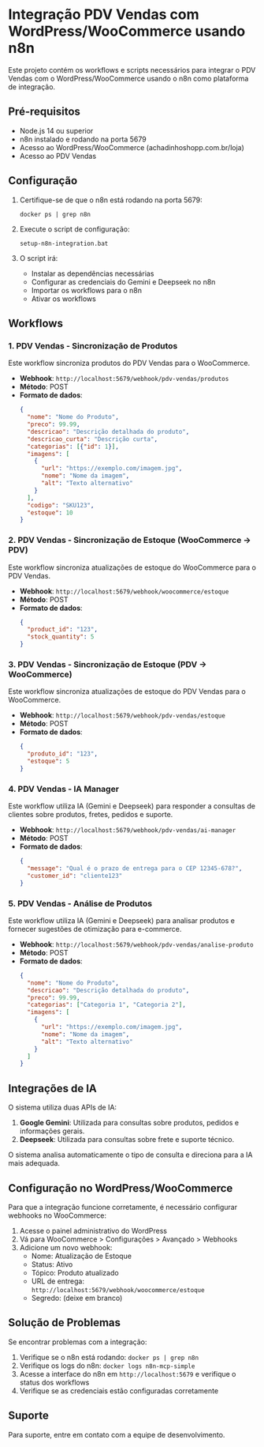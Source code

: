 # Integração PDV Vendas com WordPress/WooCommerce usando n8n

Este projeto contém os workflows e scripts necessários para integrar o PDV Vendas com o WordPress/WooCommerce usando o n8n como plataforma de integração.

## Pré-requisitos

- Node.js 14 ou superior
- n8n instalado e rodando na porta 5679
- Acesso ao WordPress/WooCommerce (achadinhoshopp.com.br/loja)
- Acesso ao PDV Vendas

## Configuração

1. Certifique-se de que o n8n está rodando na porta 5679:
   ```
   docker ps | grep n8n
   ```

2. Execute o script de configuração:
   ```
   setup-n8n-integration.bat
   ```

3. O script irá:
   - Instalar as dependências necessárias
   - Configurar as credenciais do Gemini e Deepseek no n8n
   - Importar os workflows para o n8n
   - Ativar os workflows

## Workflows

### 1. PDV Vendas - Sincronização de Produtos

Este workflow sincroniza produtos do PDV Vendas para o WooCommerce.

- **Webhook**: `http://localhost:5679/webhook/pdv-vendas/produtos`
- **Método**: POST
- **Formato de dados**:
  ```json
  {
    "nome": "Nome do Produto",
    "preco": 99.99,
    "descricao": "Descrição detalhada do produto",
    "descricao_curta": "Descrição curta",
    "categorias": [{"id": 1}],
    "imagens": [
      {
        "url": "https://exemplo.com/imagem.jpg",
        "nome": "Nome da imagem",
        "alt": "Texto alternativo"
      }
    ],
    "codigo": "SKU123",
    "estoque": 10
  }
  ```

### 2. PDV Vendas - Sincronização de Estoque (WooCommerce → PDV)

Este workflow sincroniza atualizações de estoque do WooCommerce para o PDV Vendas.

- **Webhook**: `http://localhost:5679/webhook/woocommerce/estoque`
- **Método**: POST
- **Formato de dados**:
  ```json
  {
    "product_id": "123",
    "stock_quantity": 5
  }
  ```

### 3. PDV Vendas - Sincronização de Estoque (PDV → WooCommerce)

Este workflow sincroniza atualizações de estoque do PDV Vendas para o WooCommerce.

- **Webhook**: `http://localhost:5679/webhook/pdv-vendas/estoque`
- **Método**: POST
- **Formato de dados**:
  ```json
  {
    "produto_id": "123",
    "estoque": 5
  }
  ```

### 4. PDV Vendas - IA Manager

Este workflow utiliza IA (Gemini e Deepseek) para responder a consultas de clientes sobre produtos, fretes, pedidos e suporte.

- **Webhook**: `http://localhost:5679/webhook/pdv-vendas/ai-manager`
- **Método**: POST
- **Formato de dados**:
  ```json
  {
    "message": "Qual é o prazo de entrega para o CEP 12345-678?",
    "customer_id": "cliente123"
  }
  ```

### 5. PDV Vendas - Análise de Produtos

Este workflow utiliza IA (Gemini e Deepseek) para analisar produtos e fornecer sugestões de otimização para e-commerce.

- **Webhook**: `http://localhost:5679/webhook/pdv-vendas/analise-produto`
- **Método**: POST
- **Formato de dados**:
  ```json
  {
    "nome": "Nome do Produto",
    "descricao": "Descrição detalhada do produto",
    "preco": 99.99,
    "categorias": ["Categoria 1", "Categoria 2"],
    "imagens": [
      {
        "url": "https://exemplo.com/imagem.jpg",
        "nome": "Nome da imagem",
        "alt": "Texto alternativo"
      }
    ]
  }
  ```

## Integrações de IA

O sistema utiliza duas APIs de IA:

1. **Google Gemini**: Utilizada para consultas sobre produtos, pedidos e informações gerais.
2. **Deepseek**: Utilizada para consultas sobre frete e suporte técnico.

O sistema analisa automaticamente o tipo de consulta e direciona para a IA mais adequada.

## Configuração no WordPress/WooCommerce

Para que a integração funcione corretamente, é necessário configurar webhooks no WooCommerce:

1. Acesse o painel administrativo do WordPress
2. Vá para WooCommerce > Configurações > Avançado > Webhooks
3. Adicione um novo webhook:
   - Nome: Atualização de Estoque
   - Status: Ativo
   - Tópico: Produto atualizado
   - URL de entrega: `http://localhost:5679/webhook/woocommerce/estoque`
   - Segredo: (deixe em branco)

## Solução de Problemas

Se encontrar problemas com a integração:

1. Verifique se o n8n está rodando: `docker ps | grep n8n`
2. Verifique os logs do n8n: `docker logs n8n-mcp-simple`
3. Acesse a interface do n8n em `http://localhost:5679` e verifique o status dos workflows
4. Verifique se as credenciais estão configuradas corretamente

## Suporte

Para suporte, entre em contato com a equipe de desenvolvimento.
